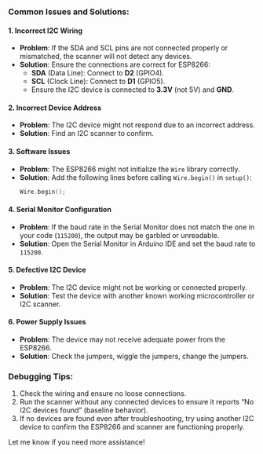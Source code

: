 ### Common Issues and Solutions:

#### 1. **Incorrect I2C Wiring**
   - **Problem**: If the SDA and SCL pins are not connected properly or mismatched, the scanner will not detect any devices.
   - **Solution**: Ensure the connections are correct for ESP8266:
     - **SDA** (Data Line): Connect to **D2** (GPIO4).
     - **SCL** (Clock Line): Connect to **D1** (GPIO5).
     - Ensure the I2C device is connected to **3.3V** (not 5V) and **GND**.


#### 2. **Incorrect Device Address**
   - **Problem**: The I2C device might not respond due to an incorrect address.
   - **Solution**: Find an I2C scanner to confirm.

#### 3. **Software Issues**
   - **Problem**: The ESP8266 might not initialize the `Wire` library correctly.
   - **Solution**: Add the following lines before calling `Wire.begin()` in `setup()`:
     ```cpp
     Wire.begin();
     ```

#### 4. **Serial Monitor Configuration**
   - **Problem**: If the baud rate in the Serial Monitor does not match the one in your code (`115200`), the output may be garbled or unreadable.
   - **Solution**: Open the Serial Monitor in Arduino IDE and set the baud rate to `115200`.

#### 5. **Defective I2C Device**
   - **Problem**: The I2C device might not be working or connected properly.
   - **Solution**: Test the device with another known working microcontroller or I2C scanner.

#### 6. **Power Supply Issues**
   - **Problem**: The device may not receive adequate power from the ESP8266.
   - **Solution**: Check the jumpers, wiggle the jumpers, change the jumpers.

### Debugging Tips:
1. Check the wiring and ensure no loose connections.
2. Run the scanner without any connected devices to ensure it reports “No I2C devices found” (baseline behavior).
3. If no devices are found even after troubleshooting, try using another I2C device to confirm the ESP8266 and scanner are functioning properly.

Let me know if you need more assistance!